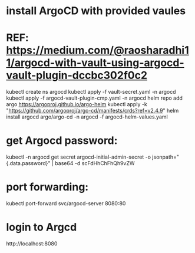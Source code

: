 # install ArgoCD with provided vaules
# REF: https://medium.com/@raosharadhi11/argocd-with-vault-using-argocd-vault-plugin-dccbc302f0c2
kubectl create ns argocd
kubectl apply -f vault-secret.yaml -n argocd
kubectl apply -f argocd-vault-plugin-cmp.yaml -n argocd
helm repo add argo https://argoproj.github.io/argo-helm
kubectl apply -k "https://github.com/argoproj/argo-cd/manifests/crds?ref=v2.4.9"
helm install argocd argo/argo-cd -n argocd -f argocd-helm-values.yaml

# get Argocd password: 
kubectl -n argocd get secret argocd-initial-admin-secret -o jsonpath="{.data.password}" | base64 -d
scFdHhChFhQh9vZW
# port forwarding:
kubectl port-forward svc/argocd-server 8080:80
# login to Argcd
http://localhost:8080